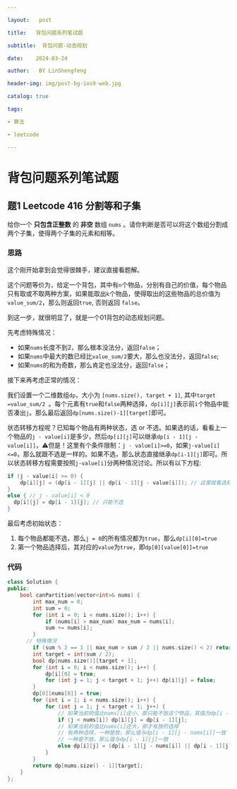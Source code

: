 ```yaml
---

layout:   post

title:   背包问题系列笔试题

subtitle:  背包问题-动态规划

date:    2024-03-24

author:   BY LinShengfeng

header-img: img/post-bg-ios9-web.jpg

catalog: true

tags:

- 算法

- leetcode

---
```


# 背包问题系列笔试题

## 题1 Leetcode 416 分割等和子集

给你一个 **只包含正整数** 的 **非空** 数组 `nums` 。请你判断是否可以将这个数组分割成两个子集，使得两个子集的元素和相等。

### 思路

这个刚开始拿到会觉得很棘手，建议直接看题解。

这个问题等价为，给定一个背包，其中有`n`个物品，分别有自己的价值，每个物品只有取或不取两种方案，如果能取出`k`个物品，使得取出的这些物品的总价值为 `value_sum/2`，那么则返回`true`, 否则返回 `false`。

到这一步，就很明显了，就是一个01背包的动态规划问题。

先考虑特殊情况：

- 如果`nums`长度不到2，那么根本没法分，返回`false`；
- 如果`nums`中最大的数已经比`value_sum/2`要大，那么也没法分，返回`false`;
- 如果`nums`的和为奇数，那么肯定也没法分，返回`false`；

接下来再考虑正常的情况：

我们设置一个二维数组`dp`，大小为 `[nums.size(), target + 1]`, 其中`target =value_sum/2 `。每个元素有`true`和`false`两种选择，`dp[i][j]`表示前`i`个物品中能否凑出`j`。那么最后返回`dp[nums.size()-1][target]`即可。

状态转移方程呢？已知每个物品有两种状态，选 or 不选。如果选的话，看看上一个物品的`j - value[i]`是多少，然后`dp[i][j]`可以继承`dp[i - 1][j - value[i]]`，⚠️但是！这里有个条件限制：`j - value[i]>=0`，如果`j-value[i]<=0`，那么就跟不选是一样的。如果不选，那么状态直接继承`dp[i-1][j]`即可。所以状态转移方程需要按照`j-value[i]`分两种情况讨论。所以有以下方程:

```c++
if (j - value[i] >= 0) {
	dp[i][j] = (dp[i - 1][j] || dp[i - 1][j - value[i]]); // 这里就看选和不选哪个是true
}
else { // j - value[i] < 0
  dp[i][j] = dp[i - 1][j]; // 只能不选
}
```

最后考虑初始状态：

1. 每个物品都能不选，那么`j = 0`的所有情况都为`true`，那么`dp[i][0]=true`
2. 第一个物品选择后，其对应的`value`为`true`，即`dp[0][value[0]]=true`

### 代码

```c++
class Solution {
public:
    bool canPartition(vector<int>& nums) {
        int max_num = 0;
        int sum = 0;
        for (int i = 0; i < nums.size(); i++) {
            if (nums[i] > max_num) max_num = nums[i];
            sum += nums[i];
        }
      // 特殊情况
        if (sum % 2 == 1 || max_num > sum / 2 || nums.size() < 2) return false;
        int target = int(sum / 2);
        bool dp[nums.size()][target + 1];
        for (int i = 0; i < nums.size(); i++) {
            dp[i][0] = true;
            for (int j = 1; j < target + 1; j++) dp[i][j] = false;
        }
        dp[0][nums[0]] = true;
        for (int i = 1; i < nums.size(); i++) {
            for (int j = 1; j < target + 1; j++) {
                // 如果当前的值比nums[i]还小，那只能不放这个物品，其值为dp[i - 1][j]
                if (j < nums[i]) dp[i][j] = dp[i - 1][j];
                // 如果当前的值比nums[i]还大，那才有放的选择
                // 有两种选择，一种是放，那么值与dp[i - 1][j - nums[i]]一致
                // 一种是不放，那么值与dp[i - 1][j]一致
                else dp[i][j] = (dp[i - 1][j - nums[i]] || dp[i - 1][j]);
            }
        }
        return dp[nums.size() - 1][target];
    }
};
```

